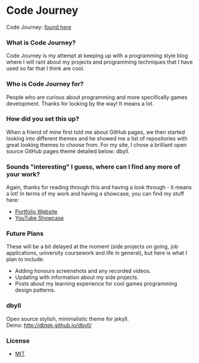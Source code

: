 Code Journey
============

Code Journey: [found here](https://jmottershead94.github.io/)

### What is Code Journey?
Code Journey is my attempt at keeping up with a programming style blog where I will rant about my projects and programming techniques that I have used so far that I think are cool.


### Who is Code Journey for?
People who are curious about programming and more specifically games development. Thanks for looking by the way! It means a lot.


### How did you set this up?
When a friend of mine first told me about GitHub pages, we then started looking into different themes and he showed me a list of repositories with great looking themes to choose from. For my site, I chose a brilliant open source GitHub pages theme detailed below: dbyll.


### Sounds "interesting" I guess, where can I find any more of your work?
Again, thanks for reading through this and having a look through - it means a lot! In terms of my work and having a showcase, you can find my stuff here:
- [Portfolio Website](http://jasonmottershead.wixsite.com/portfolio)
- [YouTube Showcase](https://www.youtube.com/channel/UCzOuH-fkkfqSA9Bp3zhFdsQ)


### Future Plans
These will be a bit delayed at the moment (side projects on going, job applications, university coursework and life in general), but here is what I plan to include:
- Adding honours screenshots and any recorded videos.
- Updating with information about my side projects.
- Posts about my learning experience for cool games programming design patterns.
	

### dbyll
Open source stylish, minimalistic theme for jekyll.  
Demo: http://dbtek.github.io/dbyll/


### License
- [MIT](http://opensource.org/licenses/MIT)
